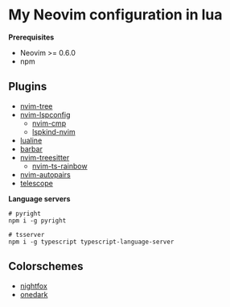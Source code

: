 # My Neovim configuration in lua

**Prerequisites**
- Neovim >= 0.6.0
- npm

## Plugins

- [nvim-tree](https://github.com/kyazdani42/nvim-tree.lua)
- [nvim-lspconfig](https://github.com/neovim/nvim-lspconfig)
    - [nvim-cmp](https://github.com/hrsh7th/nvim-cmp)
    - [lspkind-nvim](https://github.com/onsails/lspkind-nvim)
- [lualine](https://github.com/nvim-lualine/lualine.nvim)
- [barbar](https://github.com/romgrk/barbar.nvim)
- [nvim-treesitter](https://github.com/nvim-treesitter/nvim-treesitter)
    - [nvim-ts-rainbow](https://github.com/p00f/nvim-ts-rainbow)
- [nvim-autopairs](https://github.com/windwp/nvim-autopairs)
- [telescope](https://github.com/nvim-telescope/telescope.nvim)

**Language servers**

```shell
# pyright
npm i -g pyright

# tsserver
npm i -g typescript typescript-language-server
```

## Colorschemes

- [nightfox](https://github.com/EdenEast/nightfox.nvim)
- [onedark](https://github.com/navarasu/onedark.nvim)
